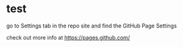 # test

go to Settings tab in the repo site and find the GitHub Page Settings

check out more info at https://pages.github.com/
